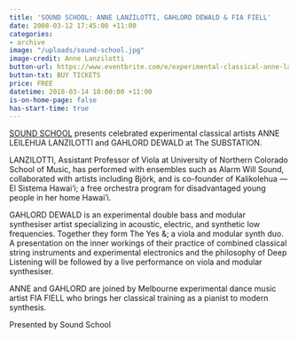 ```yaml
---
title: 'SOUND SCHOOL: ANNE LANZILOTTI, GAHLORD DEWALD & FIA FIELL'
date: 2008-03-12 17:45:00 +11:00
categories:
- archive
image: "/uploads/sound-school.jpg"
image-credit: Anne Lanzilotti
button-url: https://www.eventbrite.com/e/experimental-classical-anne-lanzilotti-gahlord-dewald-fia-fiell-tickets-42938186271
button-txt: BUY TICKETS
price: FREE
datetime: 2018-03-14 18:00:00 +11:00
is-on-home-page: false
has-start-time: true
---
```


[SOUND SCHOOL](https://www.melbournesoundschool.org/) presents celebrated experimental classical artists ANNE LEILEHUA LANZILOTTI and GAHLORD DEWALD at The SUBSTATION. 

LANZILOTTI, Assistant Professor of Viola at University of Northern Colorado School of Music, has performed with ensembles such as Alarm Will Sound, collaborated with artists including Björk, and is co-founder of Kalikolehua — El Sistema Hawai‘i; a free orchestra program for disadvantaged young people in her home Hawai’i. 

GAHLORD DEWALD is an experimental double bass and modular synthesiser artist specializing in acoustic, electric, and synthetic low frequencies. Together they form The Yes &; a viola and modular synth duo. A presentation on the inner workings of their practice of combined classical string instruments and experimental electronics and the philosophy of Deep Listening will be followed by a live performance on viola and modular synthesiser. 

ANNE and GAHLORD are joined by Melbourne experimental dance music artist FIA FIELL who brings her classical training as a pianist to modern synthesis. 

Presented by Sound School